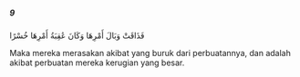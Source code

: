 ##### 9

<span class="ayah">فَذَاقَتْ وَبَالَ أَمْرِهَا وَكَانَ عَٰقِبَةُ أَمْرِهَا خُسْرًا</span>

<span class="ayah_translation">Maka mereka merasakan akibat yang buruk dari perbuatannya, dan adalah akibat perbuatan mereka kerugian yang besar.</span>
